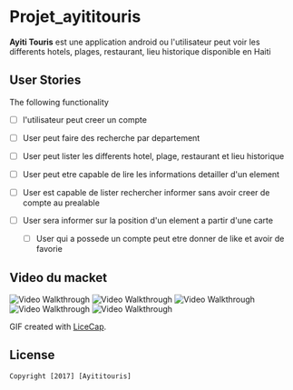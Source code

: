 # Projet_ayititouris

**Ayiti Touris** est une application android ou l'utilisateur peut voir les differents hotels, plages, restaurant, lieu historique disponible en Haiti

## User Stories

The following  functionality 

  * [ ] l'utilisateur peut creer un compte
  * [ ] User peut faire des recherche par departement
  * [ ] User peut lister les differents hotel, plage, restaurant et lieu historique
  * [ ] User peut etre capable de lire les informations detailler d'un element
  * [ ] User est capable de lister rechercher informer sans avoir creer de compte au prealable
    
* [ ] User sera informer sur la position d'un element a partir d'une carte
  * [ ] User qui a possede un compte peut etre donner de like et avoir de favorie 
  

## Video du macket 



<img src='http://imgur.com/pm9rWgJ.gif' title='Video Walkthrough' width='' alt='Video Walkthrough' />

<img src='http://imgur.com/pm9rWgJ.gif' title='Video Walkthrough' width='' alt='Video Walkthrough' />

<img src='http://imgur.com/pm9rWgJ.gif' title='Video Walkthrough' width='' alt='Video Walkthrough' />
<img src='http://imgur.com/pm9rWgJ.gif' title='Video Walkthrough' width='' alt='Video Walkthrough' />
<img src='http://imgur.com/pm9rWgJ.gif' title='Video Walkthrough' width='' alt='Video Walkthrough' />

GIF created with [LiceCap](http://www.cockos.com/licecap/).


## License

    Copyright [2017] [Ayititouris]

   

